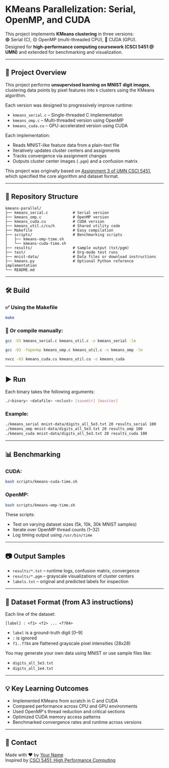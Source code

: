 # KMeans Parallelization: Serial, OpenMP, and CUDA

This project implements **KMeans clustering** in three versions:  
🟢 Serial (C), 🟡 OpenMP (multi-threaded CPU), 🔵 CUDA (GPU).  
Designed for **high-performance computing coursework (CSCI 5451 @ UMN)** and extended for benchmarking and visualization.

---

## 🧠 Project Overview

This project performs **unsupervised learning on MNIST digit images**, clustering data points by pixel features into `k` clusters using the KMeans algorithm.

Each version was designed to progressively improve runtime:
- `kmeans_serial.c` – Single-threaded C implementation
- `kmeans_omp.c` – Multi-threaded version using OpenMP
- `kmeans_cuda.cu` – GPU-accelerated version using CUDA

Each implementation:
- Reads MNIST-like feature data from a plain-text file
- Iteratively updates cluster centers and assignments
- Tracks convergence via assignment changes
- Outputs cluster center images (`.pgm`) and a confusion matrix

This project was originally based on [Assignment 3 of UMN CSCI 5451](https://www-users.cse.umn.edu/~kauffman/5451/a3.html), which specified the core algorithm and dataset format.

---

## 📁 Repository Structure

```
kmeans-parallel/
├── kmeans_serial.c           # Serial version
├── kmeans_omp.c              # OpenMP version
├── kmeans_cuda.cu            # CUDA version
├── kmeans_util.c/cu/h        # Shared utility code
├── Makefile                  # Easy compilation
├── scripts/                  # Benchmarking scripts
│   ├── kmeans-omp-time.sh
│   └── kmeans-cuda-time.sh
├── results/                  # Sample output (txt/pgm)
├── test/                     # Org-mode test runs
├── mnist-data/               # Data files or download instructions
├── kmeans.py                 # Optional Python reference implementation
└── README.md
```

---

## 🛠️ Build

### ✅ Using the Makefile
```bash
make
```

### 🔧 Or compile manually:

```bash
gcc -O3 kmeans_serial.c kmeans_util.c -o kmeans_serial -lm

gcc -O3 -fopenmp kmeans_omp.c kmeans_util.c -o kmeans_omp -lm

nvcc -O3 kmeans_cuda.cu kmeans_util.cu -o kmeans_cuda
```

---

## ▶️ Run

Each binary takes the following arguments:
```bash
./<binary> <datafile> <nclust> [savedir] [maxiter]
```

### Example:
```bash
./kmeans_serial mnist-data/digits_all_5e3.txt 20 results_serial 100
./kmeans_omp mnist-data/digits_all_5e3.txt 20 results_omp 100
./kmeans_cuda mnist-data/digits_all_5e3.txt 20 results_cuda 100
```

---

## 📊 Benchmarking

### CUDA:
```bash
bash scripts/kmeans-cuda-time.sh
```

### OpenMP:
```bash
bash scripts/kmeans-omp-time.sh
```

These scripts:
- Test on varying dataset sizes (5k, 10k, 30k MNIST samples)
- Iterate over OpenMP thread counts (1–32)
- Log timing output using `/usr/bin/time`

---

## 📷 Output Samples

- `results/*.txt` – runtime logs, confusion matrix, convergence
- `results/*.pgm` – grayscale visualizations of cluster centers
- `labels.txt` – original and predicted labels for inspection

---

## 📘 Dataset Format (from A3 instructions)

Each line of the dataset:
```
[label] : <f1> <f2> ... <f784>
```
- `label` is a ground-truth digit [0–9]
- `:` is ignored
- `f1..f784` are flattened grayscale pixel intensities (28x28)

You may generate your own data using MNIST or use sample files like:
- `digits_all_5e3.txt`
- `digits_all_1e4.txt`

---

## 💡 Key Learning Outcomes

- Implemented KMeans from scratch in C and CUDA
- Compared performance across CPU and GPU environments
- Used OpenMP's thread reduction and critical sections
- Optimized CUDA memory access patterns
- Benchmarked convergence rates and runtime across versions

---

## 📎 Contact

Made with ❤️ by [Your Name](https://your-portfolio.com)  
Inspired by [CSCI 5451: High Performance Computing](https://www-users.cse.umn.edu/~kauffman/5451/)
